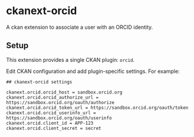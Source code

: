 # ckanext-orcid

A ckan extension to associate a user with an ORCID identity.

## Setup

This extension provides a single CKAN plugin: `orcid`.

Edit CKAN configuration and add plugin-specific settings. For example:

```
## ckanext-orcid settings

ckanext.orcid.orcid_host = sandbox.orcid.org
ckanext.orcid.orcid_authorize_url = https://sandbox.orcid.org/oauth/authorize
ckanext.orcid.orcid_token_url = https://sandbox.orcid.org/oauth/token
ckanext.orcid.orcid_userinfo_url = https://sandbox.orcid.org/oauth/userinfo
ckanext.orcid.client_id = APP-123
ckanext.orcid.client_secret = secret
```

